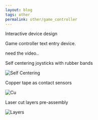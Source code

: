 ```yaml
---
layout: blog
tags: other
permalink: other/game_controller
---
```


Interactive device design

Game controller text entry device.

need the video..

Self centering joysticks with rubber bands

![Self Centering](https://farm3.staticflickr.com/2814/9827121665_f0d720bf79_k.jpg)

Copper tape as contact sensors

![Cu](https://farm8.staticflickr.com/7422/9827133806_a69c072575_k.jpg)

Laser cut layers pre-assembly

![Layers](https://farm8.staticflickr.com/7317/9827122325_9c8492793f_k.jpg)


